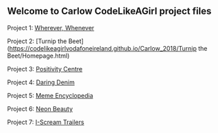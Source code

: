 ## Welcome to Carlow CodeLikeAGirl project files

Project 1: [Wherever, Whenever](https://codelikeagirlvodafoneireland.github.io/Carlow_2018/Wherever-Whenever/Home.html)

Project 2: [Turnip the Beet](https://codelikeagirlvodafoneireland.github.io/Carlow_2018/Turnip the Beet/Homepage.html)

Project 3: [Positivity Centre](https://codelikeagirlvodafoneireland.github.io/Cavan_2018/Astrology/home.html)

Project 4: [Daring Denim](https://codelikeagirlvodafoneireland.github.io/Cavan_2018/BelturbetWeb/index.html)

Project 5: [Meme Encyclopedia](https://codelikeagirlvodafoneireland.github.io/Cavan_2018/horoscopey/HoroscopeHome.html)

Project 6: [Neon Beauty](https://codelikeagirlvodafoneireland.github.io/Cavan_2018/touristsIreland/index.html)

Project 7: [I-Scream Trailers](https://codelikeagirlvodafoneireland.github.io/Cavan_2018/touristsIreland/index.html)
